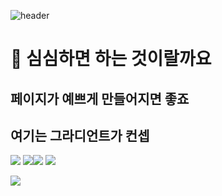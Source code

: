 ![header](https://capsule-render.vercel.app/api?type=Venom&color=gradient&height=200&text=HI%20THERE😎&fontAlign=70&strokeWidth=5)

# 🤔 심심하면 하는 것이랄까요 
## 페이지가 예쁘게 만들어지면 좋죠 
## 여기는 그라디언트가 컨셉 




<img src="https://img.shields.io/badge/html5-E34F26?style=for-the-badge&logo=html5&logoColor=white"> <img src="https://img.shields.io/badge/css-1572B6?style=for-the-badge&logo=css3&logoColor=white"><img src="https://img.shields.io/badge/javascript-F7DF1E?style=for-the-badge&logo=javascript&logoColor=black">
<img src="https://img.shields.io/badge/Jquery-white?style=for-the-badge&logo=Jquery&logoColor=blue">

<img src="https://img.shields.io/badge/github-181717?style=for-the-badge&logo=github&logoColor=white">
